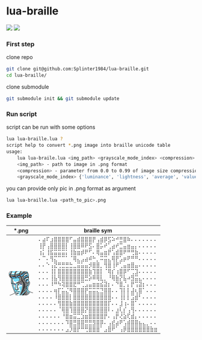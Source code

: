 # lua-braille
![](https://img.shields.io/badge/lua-v5.3-blue)
![](https://img.shields.io/badge/made%20by-splinter1984-blue)	
### First step
clone repo
```bash
git clone git@github.com:Splinter1984/lua-braille.git
cd lua-braille/
```
clone submodule
```bash
git submodule init && git submodule update
```
### Run script
script can be run with some options
```bash
lua lua-braille.lua ?
script help to convert *.png image into braille unicode table
usage:
	lua lua-braile.lua <img_path> <grayscale_mode_index> <compression>
	<img_path> - path to image in .png format
	<compression> - parameter from 0.0 to 0.99 of image size compression
	<grayscale_mode_index> {'luminance', 'lightness', 'average', 'value'}
```
you can provide only pic in .png format as argument
```bash
lua lua-braille.lua <path_to_pic>.png
```
### Example
<div align="center">
  
|*.png | braille sym |
|---   |---          |
| ![](https://github.com/Splinter1984/lua-braille/blob/master/pic/pic1.png)|⠄⣴⠏⣰⣿⣿⣿⣿⠋⣤⣾⣿⣿⣿⡟⢠⣾⡿⣫⠵⠚⣛⣿⠷⠄⠄⠄⠄⠄⠄⠄<br>⢸⡟⢠⣿⣿⣿⣿⡇⢸⣿⣿⠿⠟⣫⠄⣿⡥⠞⢁⣴⠞⣉⣤⣶⣤⡄⠄⠄⠄⠄⠄<br>⢰⡅⢸⣯⣭⣭⣭⡅⢸⣷⣶⡾⠟⠋⠄⢿⣤⣶⡟⢡⣾⣿⠟⠛⢛⣷⠄⠄⠄⠄⠄<br>⠄⠉⠄⢻⣍⠉⠉⠁⠈⢿⣄⣠⣴⠾⠓⡀⠭⣭⣄⢿⡟⣡⡶⠟⠛⠛⠄⠄⠄⠄⠄<br>⠄⠄⠑⢠⣝⢛⣛⣛⣓⣀⣭⣥⣤⡺⣿⣿⡀⢻⣿⢸⠟⢁⣤⣶⣿⣤⠄⠄⠄⠄⠄<br>⠄⠄⠄⢸⡇⣿⣿⣿⣿⣿⣿⣿⣿⣷⢹⣿⡇⠈⢿⡎⢰⣿⡿⠋⢉⣹⠄⠄⠄⠄⠄<br>⠄⠄⠄⢸⣧⢻⣿⣿⣿⣿⣿⣿⣛⡵⠿⢿⣇⡀⠘⢿⣷⡝⣧⠴⣻⣭⣄⠄⠄⠄⠄<br>⠄⠄⠄⠸⠛⠳⢽⣿⣿⣟⠛⢉⣠⣤⣶⣶⣮⣽⡆⠄⠙⣿⡈⡄⡟⢩⣽⡆⠄⠄⠄<br>⠄⠄⠄⠄⢶⡏⣥⣌⠻⣿⣿⣿⡟⣭⣭⣍⣙⣿⣿⠄⠄⢹⡇⡇⣼⢆⣿⠁⠄⠄⠄<br>⠄⠄⠄⠄⠸⣿⣿⣿⡇⣿⣿⣿⣿⣿⣿⣿⣿⣿⣿⠄⠄⢸⡇⡇⣩⣾⠃⠄⠄⠄⠄<br>⠄⠄⠄⠄⠄⢻⣿⣿⣷⣿⣿⣿⣿⣿⣿⣿⣿⣿⡏⠄⠄⣸⢰⠄⣿⠁⠄⠄⠄⠄⠄<br>⠄⠄⠄⠄⠄⠈⢿⣿⢹⣿⣿⣿⡝⣿⣿⣿⣿⣿⠇⠄⣰⢇⡎⢠⢻⠄⠄⠄⠄⠄⠄<br>⠄⠄⠄⠄⠄⠄⠘⣿⣶⣭⣉⣱⣶⣿⣿⣿⣿⡟⠄⢠⡟⢜⣵⢏⣾⡄⠄⠄⠄⠄⠄<br>⠄⠄⠄⠄⠄⠄⠄⠹⣿⣛⣿⣿⣛⣛⣻⣿⡿⠄⢠⣞⣴⠟⢡⣾⣿⣿⣦⣄⡀⠄⠄<br>⠄⠄⠄⠄⠄⠄⠄⣠⡹⣿⡟⠛⢛⣿⣿⣿⠁⣠⣿⠟⠁⢠⡿⣿⣿⣿⣿⣿⣿⣷⣶<br>|

</div>
